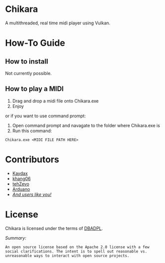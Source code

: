 # Chikara

A multithreaded, real time midi player using Vulkan.

# How-To Guide

## How to install

Not currently possible.

## How to play a MIDI

1. Drag and drop a midi file onto Chikara.exe
2. Enjoy

or if you want to use command prompt:

1. Open command prompt and navagate to the folder where Chikara.exe is
2. Run this command:

```
Chikara.exe <MIDI FILE PATH HERE>
```

# Contributors

  - [Kaydax](https://github.com/Kaydax)
  - [khang06](https://github.com/khang06)
  - [tehZevo](https://github.com/tehZevo)
  - [Arduano](https://github.com/arduano)
  - [*And users like you!*](https://github.com/Kaydax/Chikara/graphs/contributors)

# License

Chikara is licensed under the terms of [DBADPL](https://dbad-license.org/).

*Summary:*

```
An open source license based on the Apache 2.0 license with a few social clarifications. The intent is to spell out reasonable vs. unreasonable ways to interact with open source projects.
```
